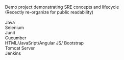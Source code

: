 Demo project demonstrating SRE concepts and lifecycle <br>
(Recectly re-organize for public readability)</br><br>
Java<br>
Selenium<br>
Junit<br>
Cucumber<br>
HTML/JavaSript/Angular JS/ Bootstrap<br>
Tomcat Server<br>
Jenkins
